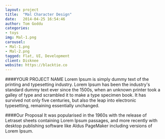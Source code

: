 ```yaml
---
layout: project
title:  "Mal Character Design"
date:   2014-04-25 16:54:46
author: Tom Goddu
categories:
- toys
img: Mal-1.png
carousel:
- Mal-1.png
- Mal-2.png
tagged: Flat, UI, Development
client: Disknee
website: https://blacktie.co
---
```

####YOUR PROJECT NAME
Lorem Ipsum is simply dummy text of the printing and typesetting industry. Lorem Ipsum has been the industry's standard dummy text ever since the 1500s, when an unknown printer took a galley of type and scrambled it to make a type specimen book. It has survived not only five centuries, but also the leap into electronic typesetting, remaining essentially unchanged.

####Our Proposal
It was popularised in the 1960s with the release of Letraset sheets containing Lorem Ipsum passages, and more recently with desktop publishing software like Aldus PageMaker including versions of Lorem Ipsum.
